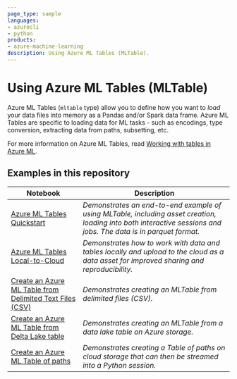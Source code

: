 ```yaml
---
page_type: sample
languages:
- azurecli
- python
products:
- azure-machine-learning
description: Using Azure ML Tables (MLTable).
---
```


# Using Azure ML Tables (MLTable)

Azure ML Tables (`mltable` type) allow you to define how you want to *load* your data files into memory as a Pandas and/or Spark data frame. Azure ML Tables are specific to loading data for ML tasks - such as encodings, type conversion, extracting data from paths, subsetting, etc.

For more information on Azure ML Tables, read [Working with tables in Azure ML](https://learn.microsoft.com/azure/machine-learning/how-to-mltable).

## Examples in this repository

| Notebook | Description |
|----------|-------------|
| [Azure ML Tables Quickstart](./quickstart/mltable-quickstart.ipynb) | *Demonstrates an end-to-end example of using MLTable, including asset creation, loading into both interactive sessions and jobs. The data is in parquet format.* |
| [Azure ML Tables Local-to-Cloud](./local-to-cloud/mltable-local-to-cloud.ipynb) | *Demonstrates how to work with data and tables locally and upload to the cloud as a data asset for improved sharing and reproducibility.* |
| [Create an Azure ML Table from Delimited Text Files (CSV)](./delimited-files-example/delimited-files-example.ipynb) | *Demonstrates creating an MLTable from delimited files (CSV).* |
| [Create an Azure ML Table from Delta Lake table](./delta-lake-example/delta-lake-example.ipynb) | *Demonstrates creating an MLTable from a data lake table on Azure storage.* |
| [Create an Azure ML Table of paths](./from-paths-example/from-paths-example.ipynb) | *Demonstrates creating a Table of paths on cloud storage that can then be streamed into a Python session.* |
